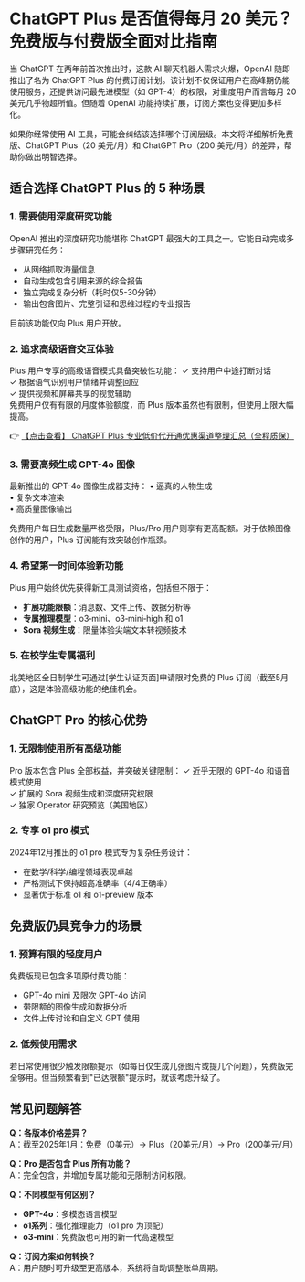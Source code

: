 # ChatGPT Plus 是否值得每月 20 美元？免费版与付费版全面对比指南

当 ChatGPT 在两年前首次推出时，这款 AI 聊天机器人需求火爆，OpenAI 随即推出了名为 ChatGPT Plus 的付费订阅计划。该计划不仅保证用户在高峰期仍能使用服务，还提供访问最先进模型（如 GPT-4）的权限，对重度用户而言每月 20 美元几乎物超所值。但随着 OpenAI 功能持续扩展，订阅方案也变得更加多样化。

如果你经常使用 AI 工具，可能会纠结该选择哪个订阅层级。本文将详细解析免费版、ChatGPT Plus（20 美元/月）和 ChatGPT Pro（200 美元/月）的差异，帮助你做出明智选择。

## 适合选择 ChatGPT Plus 的 5 种场景

### 1. 需要使用深度研究功能
OpenAI 推出的深度研究功能堪称 ChatGPT 最强大的工具之一。它能自动完成多步骤研究任务：
- 从网络抓取海量信息
- 自动生成包含引用来源的综合报告
- 独立完成复杂分析（耗时仅5-30分钟）
- 输出包含图片、完整引证和思维过程的专业报告

目前该功能仅向 Plus 用户开放。

### 2. 追求高级语音交互体验
Plus 用户专享的高级语音模式具备突破性功能：
✓ 支持用户中途打断对话  
✓ 根据语气识别用户情绪并调整回应  
✓ 提供视频和屏幕共享的视觉辅助  
免费用户仅有有限的月度体验额度，而 Plus 版本虽然也有限制，但使用上限大幅提高。

👉 [【点击查看】 ChatGPT Plus 专业低价代开通优惠渠道整理汇总（全程质保）](https://bit.ly/DaiKai)

### 3. 需要高频生成 GPT-4o 图像
最新推出的 GPT-4o 图像生成器支持：
• 逼真的人物生成  
• 复杂文本渲染  
• 高质量图像输出  

免费用户每日生成数量严格受限，Plus/Pro 用户则享有更高配额。对于依赖图像创作的用户，Plus 订阅能有效突破创作瓶颈。

### 4. 希望第一时间体验新功能
Plus 用户始终优先获得新工具测试资格，包括但不限于：
- **扩展功能限额**：消息数、文件上传、数据分析等
- **专属推理模型**：o3‑mini、o3‑mini‑high 和 o1
- **Sora 视频生成**：限量体验尖端文本转视频技术

### 5. 在校学生专属福利
北美地区全日制学生可通过[学生认证页面]申请限时免费的 Plus 订阅（截至5月底），这是体验高级功能的绝佳机会。

## ChatGPT Pro 的核心优势

### 1. 无限制使用所有高级功能
Pro 版本包含 Plus 全部权益，并突破关键限制：
✓ 近乎无限的 GPT-4o 和语音模式使用  
✓ 扩展的 Sora 视频生成和深度研究权限  
✓ 独家 Operator 研究预览（美国地区）  

### 2. 专享 o1 pro 模式
2024年12月推出的 o1 pro 模式专为复杂任务设计：
- 在数学/科学/编程领域表现卓越  
- 严格测试下保持超高准确率（4/4正确率）  
- 显著优于标准 o1 和 o1-preview 版本  

## 免费版仍具竞争力的场景

### 1. 预算有限的轻度用户
免费版现已包含多项原付费功能：
- GPT-4o mini 及限次 GPT-4o 访问  
- 带限额的图像生成和数据分析  
- 文件上传讨论和自定义 GPT 使用  

### 2. 低频使用需求
若日常使用很少触发限额提示（如每日仅生成几张图片或提几个问题），免费版完全够用。但当频繁看到"已达限额"提示时，就该考虑升级了。

## 常见问题解答

**Q：各版本价格差异？**  
A：截至2025年1月：免费（0美元）→ Plus（20美元/月）→ Pro（200美元/月）

**Q：Pro 是否包含 Plus 所有功能？**  
A：完全包含，并增加专属功能和无限制访问权限。

**Q：不同模型有何区别？**  
- **GPT-4o**：多模态语言模型  
- **o1系列**：强化推理能力（o1 pro 为顶配）  
- **o3-mini**：免费版也可用的新一代高速模型  

**Q：订阅方案如何转换？**  
A：用户随时可升级至更高版本，系统将自动调整账单周期。
